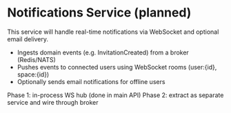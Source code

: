 # Notifications Service (planned)

This service will handle real-time notifications via WebSocket and optional email delivery.

- Ingests domain events (e.g. InvitationCreated) from a broker (Redis/NATS)
- Pushes events to connected users using WebSocket rooms (user:{id}, space:{id})
- Optionally sends email notifications for offline users

Phase 1: in-process WS hub (done in main API)
Phase 2: extract as separate service and wire through broker 